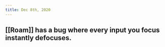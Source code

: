 ```yaml
---
title: Dec 8th, 2020
---
```


## [[Roam]] has a bug where every input you focus instantly defocuses.
